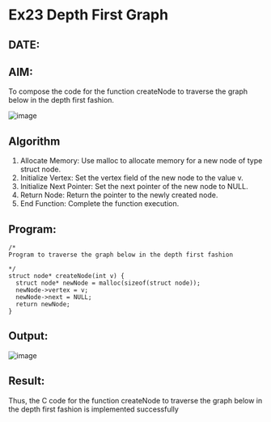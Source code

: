 # Ex23 Depth First Graph
## DATE:
## AIM:
To compose the code for the function createNode to traverse the graph below in the depth first fashion.

![image](https://github.com/user-attachments/assets/63552824-d0a3-49c6-a473-6db27d1f03e4)

## Algorithm
1. Allocate Memory: Use malloc to allocate memory for a new node of type struct node.
2. Initialize Vertex: Set the vertex field of the new node to the value v.
3. Initialize Next Pointer: Set the next pointer of the new node to NULL.
4. Return Node: Return the pointer to the newly created node.
5. End Function: Complete the function execution.  

## Program:
```
/*
Program to traverse the graph below in the depth first fashion

*/
struct node* createNode(int v) {
  struct node* newNode = malloc(sizeof(struct node));
  newNode->vertex = v;
  newNode->next = NULL;
  return newNode;
}
```

## Output:

![image](https://github.com/user-attachments/assets/b908ec95-f9d0-4d44-a664-90fbe0d748f6)


## Result:
Thus, the C code for the function createNode to traverse the graph below in the depth first fashion is implemented successfully
